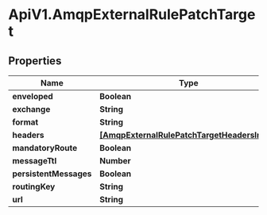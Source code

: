 # ApiV1.AmqpExternalRulePatchTarget

## Properties

Name | Type | Description | Notes
------------ | ------------- | ------------- | -------------
**enveloped** | **Boolean** |  | [optional] 
**exchange** | **String** |  | [optional] 
**format** | **String** |  | [optional] 
**headers** | [**[AmqpExternalRulePatchTargetHeadersInner]**](AmqpExternalRulePatchTargetHeadersInner.md) |  | [optional] 
**mandatoryRoute** | **Boolean** |  | [optional] 
**messageTtl** | **Number** |  | [optional] 
**persistentMessages** | **Boolean** |  | [optional] 
**routingKey** | **String** |  | [optional] 
**url** | **String** |  | [optional] 


